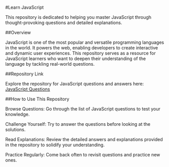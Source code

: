 #Learn JavaScript

This repository is dedicated to helping you master JavaScript through thought-provoking questions and detailed explanations.

##Overview

JavaScript is one of the most popular and versatile programming languages in the world. It powers the web, enabling developers to create interactive and dynamic user experiences. This repository serves as a resource for JavaScript learners who want to deepen their understanding of the language by tackling real-world questions.

##Repository Link

Explore the repository for JavaScript questions and answers here:
[JavaScript Questions](https://github.com/lydiahallie/javascript-questions/tree/master
)

##How to Use This Repository

Browse Questions: Go through the list of JavaScript questions to test your knowledge.

Challenge Yourself: Try to answer the questions before looking at the solutions.

Read Explanations: Review the detailed answers and explanations provided in the repository to solidify your understanding.

Practice Regularly: Come back often to revisit questions and practice new ones.
